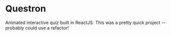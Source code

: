 # Questron

Animated interactive quiz built in ReactJS. This was a pretty quick project -- probably could use a refactor!
